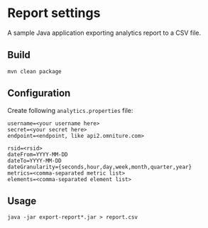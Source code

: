 # Report settings

A sample Java application exporting analytics report to a CSV file.

## Build

    mvn clean package

## Configuration

Create following `analytics.properties` file:

    username=<your username here>
    secret=<your secret here>
    endpoint=<endpoint, like api2.omniture.com>
    
    rsid=<rsid>
    dateFrom=YYYY-MM-DD
    dateTo=YYYY-MM-DD
    dateGranularity={seconds,hour,day,week,month,quarter,year}
    metrics=<comma-separated metric list>
    elements=<comma-separated element list>

## Usage

    java -jar export-report*.jar > report.csv